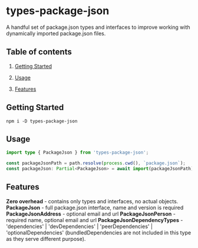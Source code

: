 <p align="center">
    <h1>types-package-json</h1>
    <div>A handful set of package.json types and interfaces to improve working with dynamically imported package.json files.</div>
</p>

## Table of contents

1. [Getting Started](#getting-started)

2. [Usage](#usage)

3. [Features](#features)

## Getting Started

`npm i -D types-package-json`

## Usage

```ts
import type { PackageJson } from 'types-package-json';

const packageJsonPath = path.resolve(process.cwd(), `package.json`);
const packageJson: Partial<PackageJson> = await import(packageJsonPath);
```

## Features

**Zero overhead** - contains only types and interfaces, no actual objects.
**PackageJson** - full package.json interface, name and version is required
**PackageJsonAddress** - optional email and url
**PackageJsonPerson** - required name, optional email and url
**PackageJsonDependencyTypes** - 'dependencies' | 'devDependencies' | 'peerDependencies' | 'optionalDependencies' (bundledDependencies are not included in this type as they serve different purpose).
